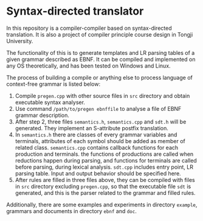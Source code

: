 # Syntax-directed translator

In this repository is a compiler-compiler based on syntax-directed translation. It is also a project of compiler principle course design in Tongji University.

The functionality of this is to generate templates and LR parsing tables of a given grammar described as EBNF. It can be compiled and implemented on any OS theoretically, and has been tested on Windows and Linux.

The process of building a compile or anything else to process language of context-free grammar is listed below:

1. Compile `pregen.cpp` with other source files in `src` directory and obtain executable syntax analyser.
2. Use command `/path/to/pregen ebnffile` to analyse a file of EBNF grammar description.
3. After step 2, three files `semantics.h`, `semantics.cpp` and `sdt.h` will be generated. They implement an S-attribute postfix translation.
4. In `semantics.h` there are classes of every grammar variables and terminals, attributes of each symbol should be added as member of related class. `semantics.cpp` contains callback functions for each production and terminals. the functions of productions are called when reductions happen during parsing, and functions for terminals are called before parsing, during lexical analysis. `sdt.cpp` includes entry point, LR parsing table. Input and output behavior should be specified here.
5. After rules are filled in three files above, they can be compiled with files in `src` directory excluding `pregen.cpp`, so that the executable file `sdt` is generated, and this is the parser related to the grammar and filled rules.

Additionally, there are some examples and experiments in directory `example`, grammars and documents in directory `ebnf` and `doc`.